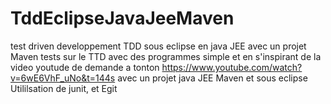 # TddEclipseJavaJeeMaven
test driven developpement TDD sous eclipse en java JEE avec un projet Maven
tests sur le TTD avec des programmes simple et en s'inspirant de la video youtude de demande a tonton
https://www.youtube.com/watch?v=6wE6VhF_uNo&t=144s
avec un projet java JEE Maven et sous eclipse
Utililsation de junit, et Egit

